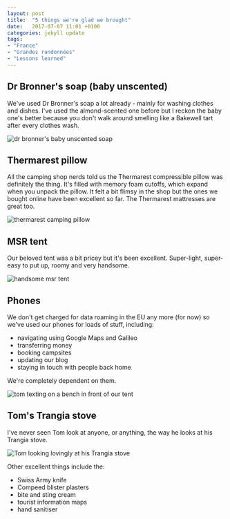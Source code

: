 ```yaml
---
layout: post
title:  "5 things we're glad we brought"
date:   2017-07-07 11:01 +0100
categories: jekyll update
tags:
- "France"
- "Grandes randonnées"
- "Lessons learned"
---
```


## Dr Bronner's soap (baby unscented)

We've used Dr Bronner's soap a lot already - mainly for washing clothes and dishes. I've used the almond-scented one before but I reckon the baby one's better because you don't walk around smelling like a Bakewell tart after every clothes wash. 

![dr bronner's baby unscented soap](https://github.com/tombye/trexit/raw/gh-pages/assets/images/doctor-bronners-soap.jpg)

## Thermarest pillow

All the camping shop nerds told us the Thermarest compressible pillow was definitely the thing. It's filled with memory foam cutoffs, which expand when you unpack the pillow. It felt a bit flimsy in the shop but the ones we bought online have been excellent so far. The Thermarest mattresses are great too.

![thermarest camping pillow](https://github.com/tombye/trexit/raw/gh-pages/assets/images/thermarest-pillow.jpg)

## MSR tent

Our beloved tent was a bit pricey but it's been excellent. Super-light, super-easy to put up, roomy and very handsome.

![handsome msr tent](https://github.com/tombye/trexit/raw/gh-pages/assets/images/msr-tent.jpg)

## Phones

We don't get charged for data roaming in the EU any more (for now) so we've used our phones for loads of stuff, including:

* navigating using Google Maps and Galileo
* transferring money 
* booking campsites
* updating our blog
* staying in touch with people back home

We're completely dependent on them.

![tom texting on a bench in front of our tent](https://github.com/tombye/trexit/raw/gh-pages/assets/images/tom-on-phone-at-campsite.jpg)

## Tom's Trangia stove

I've never seen Tom look at anyone, or anything, the way he looks at his Trangia stove. 

![Tom looking lovingly at his Trangia stove](https://github.com/tombye/trexit/raw/gh-pages/assets/images/tom-and-trangia.jpg)

Other excellent things include the:

* Swiss Army knife
* Compeed blister plasters
* bite and sting cream
* tourist information maps
* hand sanitiser
